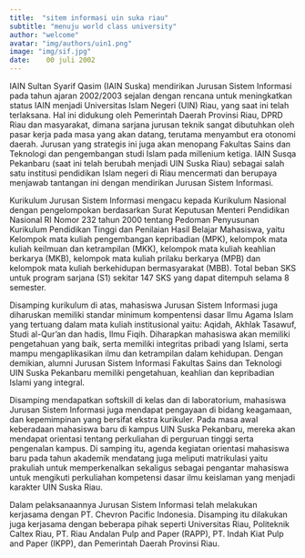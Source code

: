 ```yaml
---
title:  "sitem informasi uin suka riau"
subtitle: "menuju world class university"
author: "welcome"
avatar: "img/authors/uin1.png"
image: "img/sif.jpg"
date:    00 juli 2002
---
```


IAIN Sultan Syarif Qasim (IAIN Suska) mendirikan Jurusan Sistem Informasi pada tahun ajaran 2002/2003 sejalan dengan rencana untuk meningkatkan status IAIN menjadi Universitas Islam Negeri (UIN) Riau, yang saat ini telah terlaksana. Hal ini didukung oleh Pemerintah Daerah Provinsi Riau, DPRD Riau dan masyarakat, dimana sarjana jurusan teknik sangat dibutuhkan oleh pasar kerja pada masa yang akan datang, terutama menyambut era otonomi daerah. Jurusan yang strategis ini juga akan menopang Fakultas Sains dan Teknologi dan pengembangan studi Islam pada millenium ketiga. IAIN Susqa Pekanbaru (saat ini telah berubah menjadi UIN Suska Riau) sebagai salah satu institusi pendidikan Islam negeri di Riau mencermati dan berupaya menjawab tantangan ini dengan mendirikan Jurusan Sistem Informasi.

Kurikulum Jurusan Sistem Informasi mengacu kepada Kurikulum Nasional dengan pengelompokan berdasarkan Surat Keputusan Menteri Pendidikan Nasional RI Nomor 232 tahun 2000 tentang Pedoman Penyusunan Kurikulum Pendidikan Tinggi dan Penilaian Hasil Belajar Mahasiswa, yaitu Kelompok mata kuliah pengembangan kepribadian (MPK), kelompok mata kuliah keilmuan dan ketrampilan (MKK), kelompok mata kuliah keahlian berkarya (MKB), kelompok mata kuliah prilaku berkarya (MPB) dan kelompok mata kuliah berkehidupan bermasyarakat (MBB). Total beban SKS untuk program sarjana (S1) sekitar 147 SKS yang dapat ditempuh selama 8 semester.

Disamping kurikulum di atas, mahasiswa Jurusan Sistem Informasi juga diharuskan memiliki standar minimum kompentensi dasar Ilmu Agama Islam yang tertuang dalam mata kuliah institusional yaitu: Aqidah, Akhlak Tasawuf, Studi al-Qur’an dan hadis, Ilmu Fiqih. Diharapkan mahasiswa akan memiliki pengetahuan yang baik, serta memiliki integritas pribadi yang Islami, serta mampu mengaplikasikan ilmu dan ketrampilan dalam kehidupan. Dengan demikian, alumni Jurusan Sistem Informasi Fakultas Sains dan Teknologi UIN Suska Pekanbaru memiliki pengetahuan, keahlian dan kepribadian Islami yang integral.

Disamping mendapatkan softskill di kelas dan di laboratorium, mahasiswa Jurusan Sistem Informasi juga mendapat pengayaan di bidang keagamaan, dan kepemimpinan yang bersifat ekstra kurikuler. Pada masa awal keberadaan mahasiswa baru di kampus UIN Suska Pekanbaru, mereka akan mendapat orientasi tentang perkuliahan di perguruan tinggi serta pengenalan kampus. Di samping itu, agenda kegiatan orientasi mahasiswa baru pada tahun akademik mendatang juga meliputi matrikulasi yaitu prakuliah untuk memperkenalkan sekaligus sebagai pengantar mahasiswa untuk mengikuti perkuliahan kompetensi dasar ilmu keislaman yang menjadi karakter UIN Suska Riau.

Dalam pelaksanaannya Jurusan Sistem Informasi telah melakukan kerjasama dengan PT. Chevron Pacific Indonesia. Disamping itu dilakukan juga kerjasama dengan beberapa pihak seperti Universitas Riau, Politeknik Caltex Riau, PT. Riau Andalan Pulp and Paper (RAPP), PT. Indah Kiat Pulp and Paper (IKPP), dan Pemerintah Daerah Provinsi Riau.
